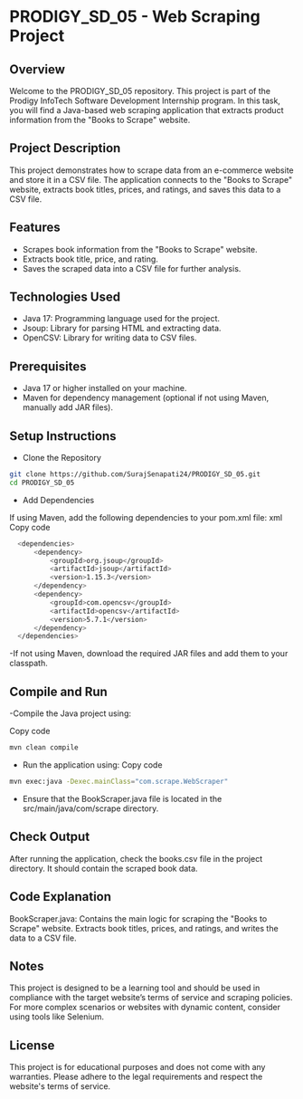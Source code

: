 # PRODIGY_SD_05 - Web Scraping Project
## Overview
Welcome to the PRODIGY_SD_05 repository. This project is part of the Prodigy InfoTech Software Development Internship program. In this task, you will find a Java-based web scraping application that extracts product information from the "Books to Scrape" website.

## Project Description
This project demonstrates how to scrape data from an e-commerce website and store it in a CSV file. The application connects to the "Books to Scrape" website, extracts book titles, prices, and ratings, and saves this data to a CSV file.

## Features
- Scrapes book information from the "Books to Scrape" website.
- Extracts book title, price, and rating.
- Saves the scraped data into a CSV file for further analysis.

## Technologies Used
- Java 17: Programming language used for the project.
- Jsoup: Library for parsing HTML and extracting data.
- OpenCSV: Library for writing data to CSV files.

## Prerequisites
- Java 17 or higher installed on your machine.
- Maven for dependency management (optional if not using Maven, manually add JAR files).

## Setup Instructions
- Clone the Repository
```bash
git clone https://github.com/SurajSenapati24/PRODIGY_SD_05.git
cd PRODIGY_SD_05
```
- Add Dependencies

If using Maven, add the following dependencies to your pom.xml file:
xml Copy code

```bash
  <dependencies>
      <dependency>
          <groupId>org.jsoup</groupId>
          <artifactId>jsoup</artifactId>
          <version>1.15.3</version>
      </dependency>
      <dependency>
          <groupId>com.opencsv</groupId>
          <artifactId>opencsv</artifactId>
          <version>5.7.1</version>
      </dependency>
  </dependencies>
```
-If not using Maven, download the required JAR files and add them to your classpath.

## Compile and Run
-Compile the Java project using:

Copy code
```bash
mvn clean compile
```
- Run the application using:
Copy code
```bash
mvn exec:java -Dexec.mainClass="com.scrape.WebScraper"
```
- Ensure that the BookScraper.java file is located in the src/main/java/com/scrape directory.

## Check Output
After running the application, check the books.csv file in the project directory. It should contain the scraped book data.

## Code Explanation
BookScraper.java: Contains the main logic for scraping the "Books to Scrape" website. Extracts book titles, prices, and ratings, and writes the data to a CSV file.

## Notes
This project is designed to be a learning tool and should be used in compliance with the target website’s terms of service and scraping policies. For more complex scenarios or websites with dynamic content, consider using tools like Selenium.

## License
This project is for educational purposes and does not come with any warranties. Please adhere to the legal requirements and respect the website's terms of service. 
